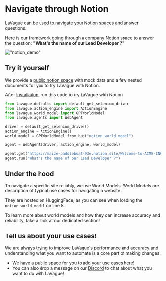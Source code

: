 # Navigate through Notion

LaVague can be used to navigate your Notion spaces and answer questions.

Here is our framework going through a company Notion space to answer the question: **"What's the name of our Lead Developer ?"**


!["notion_demo"](../../assets/notion_demo.gif)

## Try it yourself

We provide a [public notion space](https://maize-paddleboat-93e.notion.site/Welcome-to-ACME-INC-0ac66cd290e3453b93a993e1a3ed272f) with mock data and a few nested documents for you to try LaVague with Notion.

After [installation](../get-started/quick-tour.md), run this code to try LaVague with Notion

```py
from lavague.defaults import default_get_selenium_driver
from lavague.action_engine import ActionEngine
from lavague.world_model import GPTWorldModel
from lavague.agents import WebAgent

driver = default_get_selenium_driver()
action_engine = ActionEngine()
world_model = GPTWorldModel.from_hub("notion_world_model")

agent = WebAgent(driver, action_engine, world_model)

agent.get("https://maize-paddleboat-93e.notion.site/Welcome-to-ACME-INC-0ac66cd290e3453b93a993e1a3ed272f")
agent.run("What's the name of our Lead Developer ?")
```

## Under the hood
To navigate a specific site reliably, we use World Models. World Models are description of typical use cases for navigating a website.

They are hosted on HuggingFace, as you can see when loading the `notion_world_model` on line 8.

To learn more about world models and how they can increase accuracy and reliability, take a look at our dedicated section!

## Tell us about your use cases!

We are always trying to improve LaVague's performance and accuracy and understanding what you want to automate is a core part of making changes. 

- We have a public space for you to add your use cases here! 
- You can also drop a message on our [Discord](https://discord.gg/SDxn9KpqX9) to chat about what you want to do with LaVague!